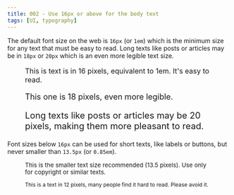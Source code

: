 ```yaml
---
title: 002 - Use 16px or above for the body text
tags: [UI, typography]
---
```


The default font size on the web is `16px` (or `1em`) which is the minimum size
for any text that must be easy to read. Long texts like posts or articles may be
in `18px` or `20px` which is an even more legible text size.

<!-- more -->

<figure>
  <p style="font-size: 16px;">
    This is text is in 16 pixels, equivalent to 1em. It's easy to read.
  </p>
  <p style="font-size: 18px;">
    This one is 18 pixels, even more legible.
  </p>
  <p style="font-size: 20px;">
    Long texts like posts or articles may be 20 pixels, making them more pleasant to read.
  </p>
</figure>

Font sizes below `16px` can be used for short texts, like labels or buttons, but
never smaller than `13.5px` (or `0.85em`).

<figure>
  <p style="font-size: 13.5px;">
    This is the smaller text size recommended (13.5 pixels). Use only for copyright or similar texts.
  </p>
  <p style="font-size: 12px;">
    This is a text in 12 pixels, many people find it hard to read. Please avoid it.
  </p>
</figure>
